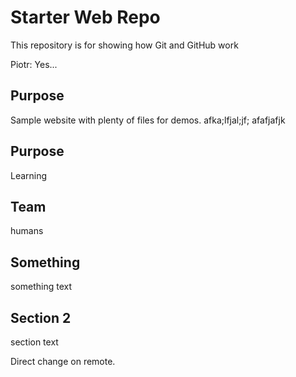 # Starter Web Repo

This repository is for showing how Git and GitHub work

Piotr: Yes...

## Purpose

Sample website with plenty of files for demos. afka;lfjal;jf; afafjafjk

## Purpose

Learning

## Team

humans
## Something

something text

## Section 2

section text

Direct change on remote.
